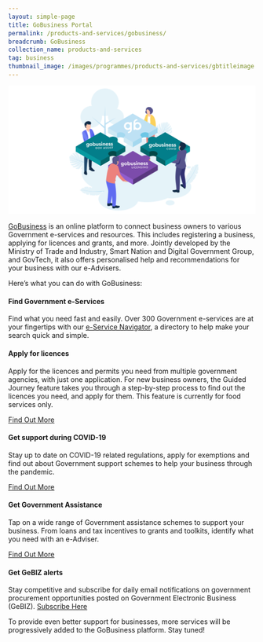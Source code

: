 ```yaml
---
layout: simple-page
title: GoBusiness Portal
permalink: /products-and-services/gobusiness/
breadcrumb: GoBusiness
collection_name: products-and-services
tag: business
thumbnail_image: /images/programmes/products-and-services/gbtitleimage.png
---
```


![Smart Nation GoBusiness](/images/programmes/products-and-services/gbtitleimage.png)

[GoBusiness](https://www.gobusiness.gov.sg/) is an online platform to connect business owners to various Government e-services and resources. This includes registering a business, applying for licences and grants, and more. Jointly developed by the Ministry of Trade and Industry, Smart Nation and Digital Government Group, and GovTech, it also offers personalised help and recommendations for your business with our e-Advisers.
 
 
Here’s what you can do with GoBusiness:


#### **Find Government e-Services**
Find what you need fast and easily. Over 300 Government e-services are at your fingertips with our [e-Service Navigator](https://www.gobusiness.gov.sg/e-services/), a directory to help make your search quick and simple.


#### **Apply for licences**
Apply for the licences and permits you need from multiple government agencies, with just one application. For new business owners, the Guided Journey feature takes you through a step-by-step process to find out the licences you need, and apply for them. This feature is currently for food services only. 

[Find Out More](https://www.gobusiness.gov.sg/licences/)


#### **Get support during COVID-19**
Stay up to date on COVID-19 related regulations, apply for exemptions and find out about Government support schemes to help your business through the pandemic.
 
[Find Out More](https://https://www.gobusiness.gov.sg/covid/)

#### **Get Government Assistance**
Tap on a wide range of Government assistance schemes to support your business. From loans and tax incentives to grants and toolkits, identify what you need with an e-Adviser.

[Find Out More](https://www.gobusiness.gov.sg/gov-assist/)


#### **Get GeBIZ alerts**
Stay competitive and subscribe for daily email notifications on government procurement opportunities posted on Government Electronic Business (GeBIZ). [Subscribe Here](https://www.gobusiness.gov.sg/gebiz-alerts/)

To provide even better support for businesses, more services will be progressively added to the GoBusiness platform. Stay tuned!




